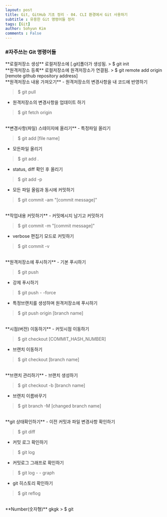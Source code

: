 ```yaml
---
layout: post
title: Git, GitHub 기초 정리 - 04. CLI 환경에서 Git 사용하기
subtitle : 유용한 Git 명령어들 정리
tags: [Git]
author: Sohyun Kim
comments : False
---
```


<h3>#자주쓰는 Git 명령어들</h3>
**로컬저장소 생성**   
로컬저장소에 [.git]폴더가 생성됨.   
> $ git init   
   
<br>
**원격저장소 등록**   
로컬저장소에 원격저장소가 연결됨.   
> $ git remote add origin [remote github repository address]   
   
<br>
**원격저장소 내용 가져오기**   
- 원격저장소의 변경사항을 내 코드에 반영하기   
   
> $ git pull
   
- 원격저장소의 변경사항을 업데이트 하기   
   
> $ git fetch origin   

<br>
**변경사항(파일) 스테이지에 올리기**   
- 특정파일 올리기   
   
> $ git add [file name]   
   
- 모든파일 올리기   
   
> $ git add .   
   
- status, diff 확인 후 올리기   
   
> $ git add -p   
   
- 모든 파일 올림과 동시에 커밋하기   
   
> $ git commit -am "[commit message]"     
   
   
<br>
**작업내용 커밋하기**   
- 커밋메시지 남기고 커밋하기   
   
> $ git commit -m "[commit message]"   
   
- verbose 편집기 모드로 커밋하기   
   
> $ git commit -v   
   
<br>
**원격저장소에 푸시하기**   
- 기본 푸시하기   
   
> $ git push   
   
- 강제 푸시하기   
   
> $ git push - -force   
   
- 특정브랜치를 생성하며 원격저장소에 푸시하기   
   
> $ git push origin [branch name]   
   
<br>
**시점(버전) 이동하기**   
- 커밋시점 이동하기   
   
> $ git checkout [COMMIT_HASH_NUMBER]   
   
- 브랜치 이동하기   
   
> $ git checkout [branch name]
   
<br>
**브랜치 관리하기**   
- 브랜치 생성하기   
   
> $ git checkout -b [branch name]   
   
- 브랜치 이름바꾸기   
   
> $ git branch -M [changed branch name]   

<br>
**git 상태확인하기**   
- 이전 커밋과 파일 변경사항 확인하기   
   
> $ git diff   
   
- 커밋 로그 확인하기   
   
> $ git log   
   
- 커밋로그 그래프로 확인하기   
   
> $ git log - - graph   
   
- git 히스토리 확인하기   
   
> $ git reflog   
   
<br>
**Number(숫자형)**   
gkgk   
> $ git   
   
<br>